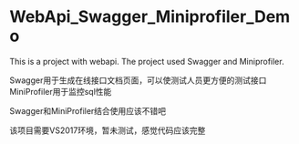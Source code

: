 # WebApi_Swagger_Miniprofiler_Demo
This is a project with webapi.
The project used Swagger and Miniprofiler.



Swagger用于生成在线接口文档页面，可以使测试人员更方便的测试接口
MiniProfiler用于监控sql性能

Swagger和MiniProfiler结合使用应该不错吧




该项目需要VS2017环境，暂未测试，感觉代码应该完整
